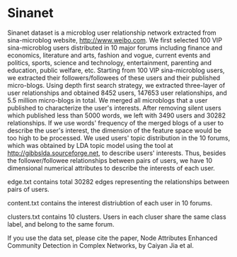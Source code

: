 # Sinanet

Sinanet dataset is a microblog user relationship network extracted from sina-microblog website, http://www.weibo.com. We first selected 100 VIP sina-microblog users distributed in 10 major forums including finance and economics, literature and arts, fashion and vogue, current events and politics, sports, science and technology, entertainment, parenting and education, public welfare, etc. Starting from 100 VIP sina-microblog users, we extracted their followers/followees of these users and their published micro-blogs. Using depth first search strategy, we extracted three-layer of user relationships and obtained 8452 users, 147653 user relationships, and 5.5 million micro-blogs in total. We merged all microblogs that a user published to characterize the user's interests. After removing silent users which published less than 5000 words, we left with 3490 users and 30282 relationships. If we use words' frequency of the merged blogs of a user to describe the user's interest, the dimension of the feature space would be too high to be processed. We used users' topic distribution in the 10 forums, which was obtained by LDA topic model using the tool at http://gibbslda.sourceforge.net, to describe users' interests. Thus, besides the follower/followee relationships between pairs of users, we have 10 dimensional numerical attributes to describe the interests of each user.

edge.txt contains total 30282 edges representing the relationships between pairs of users.

content.txt contains the interest distriubtion of each user in 10 forums.

clusters.txt contains 10 clusters. Users in each cluser share the same class label, and belong to the same forum.

If you use the data set, please cite the paper, Node Attributes Enhanced Community Detection in Complex Networks, by Caiyan Jia et al.
